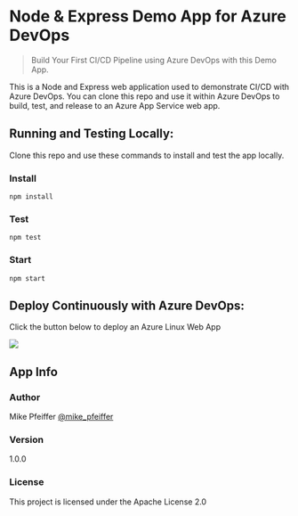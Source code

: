 # Node & Express Demo App for Azure DevOps

> Build Your First CI/CD Pipeline using Azure DevOps with this Demo App.

This is a Node and Express web application used to demonstrate CI/CD with Azure DevOps. You can clone this repo and use it within Azure DevOps to build, test, and release to an Azure App Service web app.

## Running and Testing Locally:

Clone this repo and use these commands to install and test the app locally.

### Install

```
npm install
```

### Test

```
npm test
```

### Start

```
npm start
```

## Deploy Continuously with Azure DevOps:

Click the button below to deploy an Azure Linux Web App

<a href="https://portal.azure.com/#create/Microsoft.Template/uri/https%3A%2F%2Fraw.githubusercontent.com%2Fmikepfeiffer%2Fnode-express-azure%2Fmaster%2Fazuredeploy.json" target="_blank">
    <img src="http://azuredeploy.net/deploybutton.png"/>
</a>

## App Info

### Author

Mike Pfeiffer
[@mike_pfeiffer](https://twitter.com/mike_pfeiffer)

### Version

1.0.0

### License

This project is licensed under the Apache License 2.0
